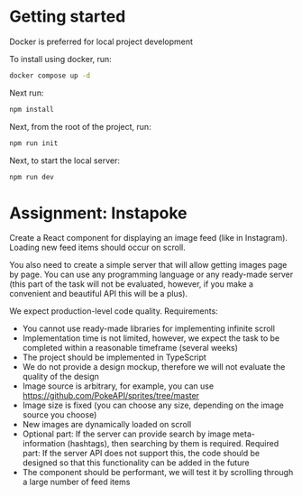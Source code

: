 # Getting started

Docker is preferred for local project development

To install using docker, run:
```bash
docker compose up -d
```

Next run:
```bash
npm install
```

Next, from the root of the project, run:
```bash
npm run init
```

Next, to start the local server:
```bash
npm run dev
```

# Assignment: Instapoke
Create a React component for displaying an image feed (like in Instagram). Loading new feed items should occur on scroll.

You also need to create a simple server that will allow getting images page by page. You can use any programming language or any ready-made server (this part of the task will not be evaluated, however, if you make a convenient and beautiful API this will be a plus).

We expect production-level code quality.
Requirements:
* You cannot use ready-made libraries for implementing infinite scroll
* Implementation time is not limited, however, we expect the task to be completed within a reasonable timeframe (several weeks)
* The project should be implemented in TypeScript
* We do not provide a design mockup, therefore we will not evaluate the quality of the design
* Image source is arbitrary, for example, you can use https://github.com/PokeAPI/sprites/tree/master
* Image size is fixed (you can choose any size, depending on the image source you choose)
* New images are dynamically loaded on scroll
* Optional part: If the server can provide search by image meta-information (hashtags), then searching by them is required. Required part: If the server API does not support this, the code should be designed so that this functionality can be added in the future
* The component should be performant, we will test it by scrolling through a large number of feed items
